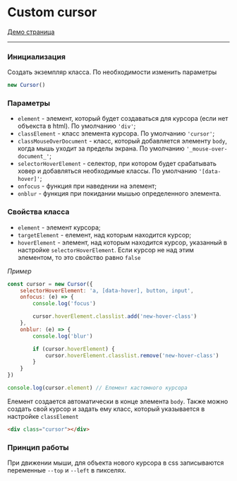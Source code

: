 # Custom cursor

[Демо страница](https://sulky-cat.github.io/custom-cursor/demo)

---

### Инициализация
Создать экземпляр класса. По необходимости изменить параметры
```js
new Cursor()
```

### Параметры
* `element` - элемент, который будет создаваться для курсора (если нет объекста в html). По умолчанию `'div'`;
* `classElement` - класс элемента курсора. По умолчанию `'cursor'`;
* `classMouseOverDocument` - класс, который добавляется элементу `body`, когда мышь уходит за пределы экрана. По умолчанию `'_mouse-over-document_'`;
* `selectorHoverElement` - селектор, при котором будет срабатывать ховер и добавляться необходимые классы. По умолчанию `'[data-hover]'`;
* `onfocus` - функция при наведении на элемент;
* `onblur` - функция при покидании мышью определенного элемента.

### Свойства класса
* `element` - элемент курсора;
* `targetElement` - елемент, над которым находится курсор;
* `hoverElement` - элемент, над которым находится курсор, указанный в настройке `selectorHoverElement`. Если курсор не над этим элементом, то это свойство равно `false`

*Пример* 
```js
const cursor = new Cursor({
	selectorHoverElement: 'a, [data-hover], button, input',
	onfocus: (e) => {
		console.log('focus')

		cursor.hoverElement.classlist.add('new-hover-class')
	},
	onblur: (e) => {
		console.log('blur')

		if (cursor.hoverElement) {
			cursor.hoverElement.classlist.remove('new-hover-class')
		}
	}
})

console.log(cursor.element) // Елемент кастомного курсора
```

Елемент создается автоматически в конце элемента `body`. Также можно создать свой курсор и задать ему класс, который указывается в настройке `classElement`
```html
<div class="cursor"></div>
``` 

### Принцип работы
При движении мыши, для объекта нового курсора в css записываются переменные `--top` и `--left` в пикселях.
